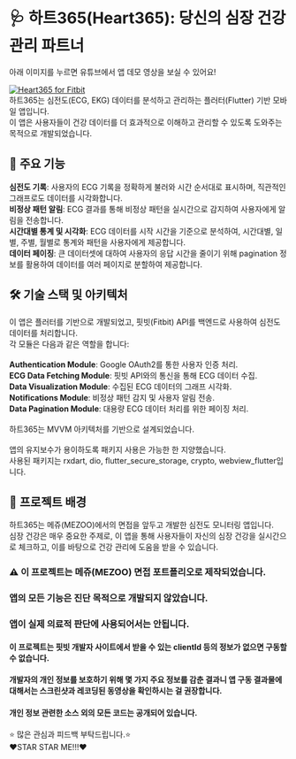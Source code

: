 # 🩺 하트365(Heart365): 당신의 심장 건강 관리 파트너<br>
아래 이미지를 누르면 유튜브에서 앱 데모 영상을 보실 수 있어요!<br>

[![Heart365 for Fitbit](https://img.youtube.com/vi/3JMTz6xUH2I/maxresdefault.jpg)](https://youtu.be/3JMTz6xUH2I?feature=shared "Heart365 for Fitbit")<br>
하트365는 심전도(ECG, EKG) 데이터를 분석하고 관리하는 플러터(Flutter) 기반 모바일 앱입니다.<br>
이 앱은 사용자들이 건강 데이터를 더 효과적으로 이해하고 관리할 수 있도록 도와주는 목적으로 개발되었습니다.<br>
## 🌟 주요 기능
**심전도 기록**: 사용자의 ECG 기록을 정확하게 불러와 시간 순서대로 표시하며, 직관적인 그래프로도 데이터를 시각화합니다.<br>
**비정상 패턴 알림**: ECG 결과를 통해 비정상 패턴을 실시간으로 감지하여 사용자에게 알림을 전송합니다.<br>
**시간대별 통계 및 시각화**: ECG 데이터를 시작 시간을 기준으로 분석하여, 시간대별, 일별, 주별, 월별로 통계와 패턴을 사용자에게 제공합니다.<br>
**데이터 페이징**: 큰 데이터셋에 대하여 사용자의 응답 시간을 줄이기 위해 pagination 정보를 활용하여 데이터를 여러 페이지로 분할하여 제공합니다.<br>
## 🛠 기술 스택 및 아키텍처
이 앱은 플러터를 기반으로 개발되었고, 핏빗(Fitbit) API를 백엔드로 사용하여 심전도 데이터를 처리합니다.<br>
각 모듈은 다음과 같은 역할을 합니다:<br>
<br>
**Authentication Module**: Google OAuth2를 통한 사용자 인증 처리.<br>
**ECG Data Fetching Module**: 핏빗 API와의 통신을 통해 ECG 데이터 수집.<br>
**Data Visualization Module**: 수집된 ECG 데이터의 그래프 시각화.<br>
**Notifications Module**: 비정상 패턴 감지 및 사용자 알림 전송.<br>
**Data Pagination Module**: 대용량 ECG 데이터 처리를 위한 페이징 처리.<br>
<br>
하트365는 MVVM 아키텍처를 기반으로 설계되었습니다.<br>
<br>
앱의 유지보수가 용이하도록 패키지 사용은 가능한 한 지양했습니다.<br>
사용된 패키지는 rxdart, dio, flutter_secure_storage, crypto, webview_flutter입니다.<br>
## 💼 프로젝트 배경
하트365는 메쥬(MEZOO)에서의 면접을 앞두고 개발한 심전도 모니터링 앱입니다.<br> 
심장 건강은 매우 중요한 주제로, 이 앱을 통해 사용자들이 자신의 심장 건강을 실시간으로 체크하고, 이를 바탕으로 건강 관리에 도움을 받을 수 있습니다.<br>
### ⚠️ 이 프로젝트는 메쥬(MEZOO) 면접 포트폴리오로 제작되었습니다.
### 앱의 모든 기능은 진단 목적으로 개발되지 않았습니다.
### 앱이 실제 의료적 판단에 사용되어서는 안됩니다.
#### 이 프로젝트는 핏빗 개발자 사이트에서 받을 수 있는 clientId 등의 정보가 없으면 구동할 수 없습니다.
#### 개발자의 개인 정보를 보호하기 위해 몇 가지 주요 정보를 감춘 결과니 앱 구동 결과물에 대해서는 스크린샷과 레코딩된 동영상을 확인하시는 걸 권장합니다.
#### 개인 정보 관련한 소스 외의 모든 코드는 공개되어 있습니다.
⭐️ 많은 관심과 피드백 부탁드립니다.⭐️<br>
❤️STAR STAR ME!!!❤️<br>
